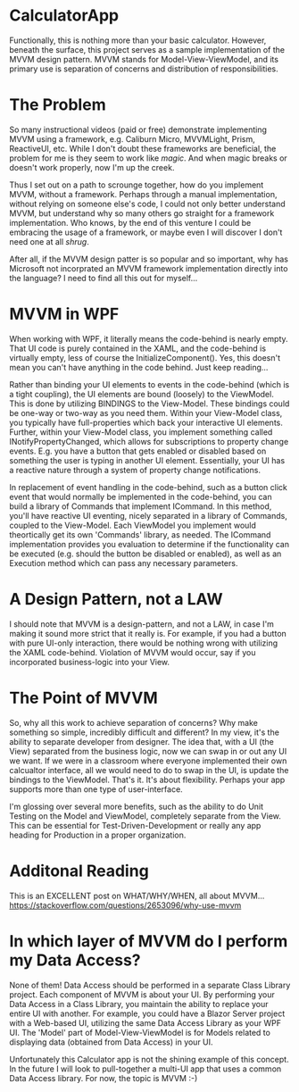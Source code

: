 # CalculatorApp
Functionally, this is nothing more than your basic calculator. However, beneath the surface, this project serves as a sample implementation of the MVVM design pattern. MVVM stands for Model-View-ViewModel, and its primary use is separation of concerns and distribution of responsibilities.

# The Problem
So many instructional videos (paid or free) demonstrate implementing MVVM using a framework, e.g. Caliburn Micro, MVVMLight, Prism, ReactiveUI, etc. While I don't doubt these frameworks are beneficial, the problem for me is they seem to work like *magic*. And when magic breaks or doesn't work properly, now I'm up the creek. 

Thus I set out on a path to scrounge together, how do you implement MVVM, without a framework. Perhaps through a manual implementation, without relying on someone else's code, I could not only better understand MVVM, but understand why so many others go straight for a framework implementation. Who knows, by the end of this venture I could be embracing the usage of a framework, or maybe even I will discover I don't need one at all *shrug*.

After all, if the MVVM design patter is so popular and so important, why has Microsoft not incorprated an MVVM framework implementation directly into the language? I need to find all this out for myself...

# MVVM in WPF
When working with WPF, it literally means the code-behind is nearly empty. That UI code is purely contained in the XAML, and the code-behind is virtually empty, less of course the InitializeComponent(). Yes, this doesn't mean you can't have anything in the code behind. Just keep reading...

Rather than binding your UI elements to events in the code-behind (which is a tight coupling), the UI elements are bound (loosely) to the ViewModel. This is done by utilizing BINDINGS to the View-Model. These bindings could be one-way or two-way as you need them. Within your View-Model class, you typically have full-properties which back your interactive UI elements. Further, within your View-Model class, you implement something called INotifyPropertyChanged, which allows for subscriptions to property change events.  E.g. you have a button that gets enabled or disabled based on something the user is typing in another UI element. Essentially, your UI has a reactive nature through a system of property change notifications.

In replacement of event handling in the code-behind, such as a button click event that would normally be implemented in the code-behind, you can build a library of Commands that implement ICommand. In this method, you'll have reactive UI eventing, nicely separated in a library of Commands, coupled to the View-Model. Each ViewModel you implement would theortically get its own 'Commands' library, as needed. The ICommand implementation provides you evaluation to determine if the functionality can be executed (e.g. should the button be disabled or enabled), as well as an Execution method which can pass any necessary parameters.

# A Design Pattern, not a LAW
I should note that MVVM is a design-pattern, and not a LAW, in case I'm making it sound more strict that it really is. For example, if you had a button with pure UI-only interaction, there would be nothing wrong with utilizing the XAML code-behind. Violation of MVVM would occur, say if you incorporated business-logic into your View.

# The Point of MVVM
So, why all this work to achieve separation of concerns? Why make something so simple, incredibly difficult and different? In my view, it's the ability to separate developer from designer. The idea that, with a UI (the View) separated from the business logic, now we can swap in or out any UI we want. If we were in a classroom where everyone implemented their own calcualtor interface, all we would need to do to swap in the UI, is update the bindings to the ViewModel. That's it. It's about flexibility. Perhaps your app supports more than one type of user-interface.

I'm glossing over several more benefits, such as the ability to do Unit Testing on the Model and ViewModel, completely separate from the View. This can be essential for Test-Driven-Development or really any app heading for Production in a proper organization.

# Additonal Reading
This is an EXCELLENT post on WHAT/WHY/WHEN, all about MVVM...
https://stackoverflow.com/questions/2653096/why-use-mvvm

# In which layer of MVVM do I perform my Data Access?
None of them! Data Access should be performed in a separate Class Library project. Each component of MVVM is about your UI. By performing your Data Access in a Class Library, you maintain the ability to replace your entire UI with another. For example, you could have a Blazor Server project with a Web-based UI, utilizing the same Data Access Library as your WPF UI. The 'Model' part of Model-View-ViewModel is for Models related to displaying data (obtained from Data Access) in your UI.

Unfortunately this Calculator app is not the shining example of this concept. In the future I will look to pull-together a multi-UI app that uses a common Data Access library. For now, the topic is MVVM :-)
